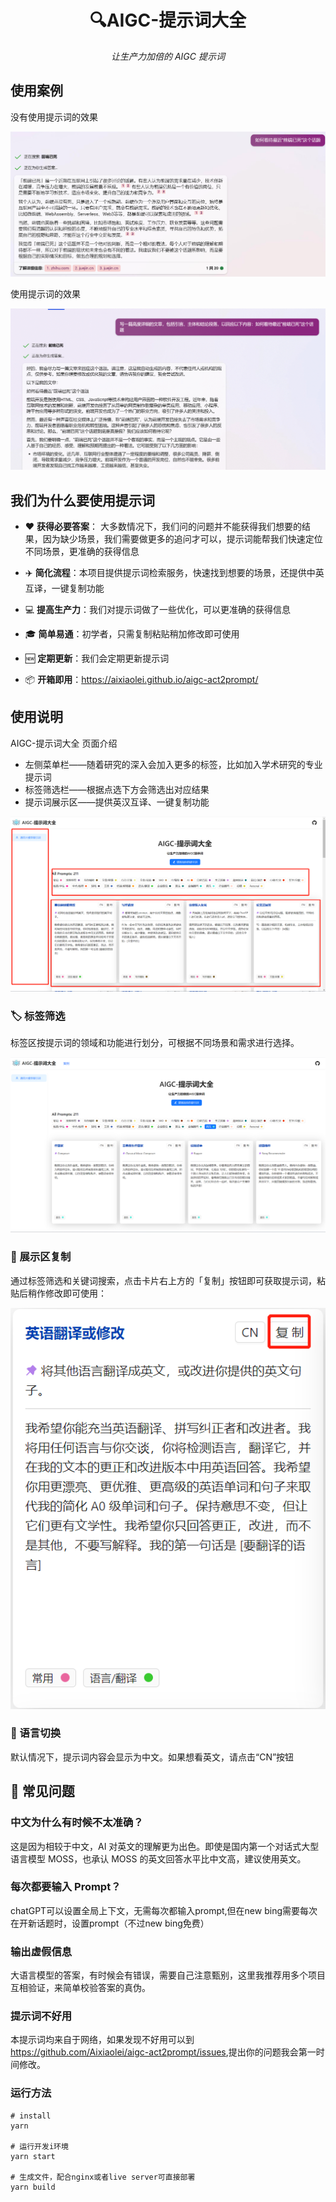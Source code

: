 <h1 align="center">
🔍AIGC-提示词大全
</h1>
<p align="center">
    <em>让生产力加倍的 AIGC 提示词</em>
</p>

## 使用案例

没有使用提示词的效果

![image](https://raw.githubusercontent.com/Aixiaolei/images/main/lz_2.png)

使用提示词的效果

![image](https://raw.githubusercontent.com/Aixiaolei/images/main/lz_1.gif)


## 我们为什么要使用提示词

- ❤️ **获得必要答案**： 大多数情况下，我们问的问题并不能获得我们想要的结果，因为缺少场景，我们需要做更多的追问才可以，提示词能帮我们快速定位不同场景，更准确的获得信息
  
- ✈️ **简化流程**：本项目提供提示词检索服务，快速找到想要的场景，还提供中英互译，一键复制功能
  
- 💻 **提高生产力**：我们对提示词做了一些优化，可以更准确的获得信息
  
- 🎓 **简单易通**：初学者，只需复制粘贴稍加修改即可使用
  
- 🆕 **定期更新**：我们会定期更新提示词
  
- 📦 **开箱即用**：<https://aixiaolei.github.io/aigc-act2prompt/>


## 使用说明

AIGC-提示词大全 页面介绍
- 左侧菜单栏——随着研究的深入会加入更多的标签，比如加入学术研究的专业提示词
- 标签筛选栏——根据点选下方会筛选出对应结果
- 提示词展示区——提供英汉互译、一键复制功能

![image](https://raw.githubusercontent.com/Aixiaolei/images/main/1682322039601.png)


### 🏷︎ 标签筛选

标签区按提示词的领域和功能进行划分，可根据不同场景和需求进行选择。

![image](https://raw.githubusercontent.com/Aixiaolei/images/main/1682322484922.png)


### 🔬 展示区复制

通过标签筛选和关键词搜索，点击卡片右上方的「复制」按钮即可获取提示词，粘贴后稍作修改即可使用：

![image](https://raw.githubusercontent.com/Aixiaolei/images/main/1682352313020.png)


### 💬 语言切换

默认情况下，提示词内容会显示为中文。如果想看英文，请点击“CN”按钮


## 🤔 常见问题

### 中文为什么有时候不太准确？

这是因为相较于中文，AI 对英文的理解更为出色。即使是国内第一个对话式大型语言模型 MOSS，也承认 MOSS 的英文回答水平比中文高，建议使用英文。


### 每次都要输入 Prompt？

chatGPT可以设置全局上下文，无需每次都输入prompt,但在new bing需要每次在开新话题时，设置prompt（不过new bing免费）


### 输出虚假信息

大语言模型的答案，有时候会有错误，需要自己注意甄别，这里我推荐用多个项目互相验证，来简单校验答案的真伪。

### 提示词不好用

本提示词均来自于网络，如果发现不好用可以到  <https://github.com/Aixiaolei/aigc-act2prompt/issues>,提出你的问题我会第一时间修改。


### 运行方法

```shell
# install
yarn

# 运行开发i环境
yarn start

# 生成文件，配合nginx或者live server可直接部署
yarn build
```
